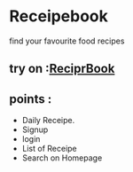 # Receipebook
find your favourite food recipes



## try on :<a href ="https://receipebook.vercel.app/">ReciprBook</a> 

## points : 
- Daily Receipe.
- Signup
- login
- List of Receipe
- Search on Homepage